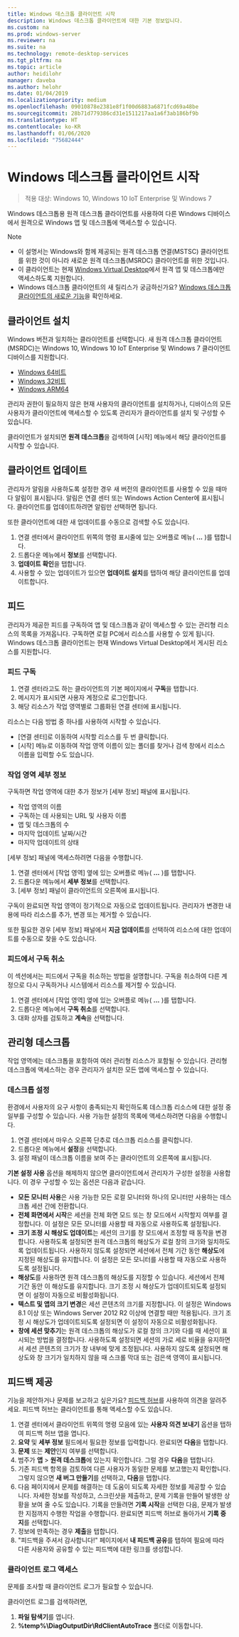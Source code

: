```yaml
---
title: Windows 데스크톱 클라이언트 시작
description: Windows 데스크톱 클라이언트에 대한 기본 정보입니다.
ms.custom: na
ms.prod: windows-server
ms.reviewer: na
ms.suite: na
ms.technology: remote-desktop-services
ms.tgt_pltfrm: na
ms.topic: article
author: heidilohr
manager: daveba
ms.author: helohr
ms.date: 01/04/2019
ms.localizationpriority: medium
ms.openlocfilehash: 09010878e2381e8f1f00d6883a6871fcd69a48be
ms.sourcegitcommit: 28b71d779386cd31e1511217aa1a6f3ab186bf9b
ms.translationtype: HT
ms.contentlocale: ko-KR
ms.lasthandoff: 01/06/2020
ms.locfileid: "75682444"
---
```

# <a name="get-started-with-the-windows-desktop-client"></a>Windows 데스크톱 클라이언트 시작

>적용 대상: Windows 10, Windows 10 IoT Enterprise 및 Windows 7

Windows 데스크톱용 원격 데스크톱 클라이언트를 사용하여 다른 Windows 디바이스에서 원격으로 Windows 앱 및 데스크톱에 액세스할 수 있습니다.

> [!NOTE]
> - 이 설명서는 Windows와 함께 제공되는 원격 데스크톱 연결(MSTSC) 클라이언트를 위한 것이 아니라 새로운 원격 데스크톱(MSRDC) 클라이언트를 위한 것입니다.
> - 이 클라이언트는 현재 [Windows Virtual Desktop](https://aka.ms/wvd)에서 원격 앱 및 데스크톱에만 액세스하도록 지원합니다.
> - Windows 데스크톱 클라이언트의 새 릴리스가 궁금하신가요? [Windows 데스크톱 클라이언트의 새로운 기능](windowsdesktop-whatsnew.md)을 확인하세요.

## <a name="install-the-client"></a>클라이언트 설치

Windows 버전과 일치하는 클라이언트를 선택합니다. 새 원격 데스크톱 클라이언트(MSRDC)는 Windows 10, Windows 10 IoT Enterprise 및 Windows 7 클라이언트 디바이스를 지원합니다.

- [Windows 64비트](https://go.microsoft.com/fwlink/?linkid=2068602)
- [Windows 32비트](https://go.microsoft.com/fwlink/?linkid=2098960)
- [Windows ARM64](https://go.microsoft.com/fwlink/?linkid=2098961)

관리자 권한이 필요하지 않은 현재 사용자의 클라이언트를 설치하거나, 디바이스의 모든 사용자가 클라이언트에 액세스할 수 있도록 관리자가 클라이언트를 설치 및 구성할 수 있습니다.

클라이언트가 설치되면 **원격 데스크톱**을 검색하여 [시작] 메뉴에서 해당 클라이언트를 시작할 수 있습니다.

## <a name="update-the-client"></a>클라이언트 업데이트

관리자가 알림을 사용하도록 설정한 경우 새 버전의 클라이언트를 사용할 수 있을 때마다 알림이 표시됩니다. 알림은 연결 센터 또는 Windows Action Center에 표시됩니다. 클라이언트를 업데이트하려면 알림만 선택하면 됩니다.

또한 클라이언트에 대한 새 업데이트를 수동으로 검색할 수도 있습니다.

1. 연결 센터에서 클라이언트 위쪽의 명령 표시줄에 있는 오버플로 메뉴( **...** )를 탭합니다.
2. 드롭다운 메뉴에서 **정보**를 선택합니다.
3. **업데이트 확인**을 탭합니다.
4. 사용할 수 있는 업데이트가 있으면 **업데이트 설치**를 탭하여 해당 클라이언트를 업데이트합니다.

## <a name="feeds"></a>피드

관리자가 제공한 피드를 구독하여 앱 및 데스크톱과 같이 액세스할 수 있는 관리형 리소스의 목록을 가져옵니다. 구독하면 로컬 PC에서 리소스를 사용할 수 있게 됩니다. Windows 데스크톱 클라이언트는 현재 Windows Virtual Desktop에서 게시된 리소스를 지원합니다.

### <a name="subscribe-to-a-feed"></a>피드 구독

1. 연결 센터라고도 하는 클라이언트의 기본 페이지에서 **구독**을 탭합니다.
2. 메시지가 표시되면 사용자 계정으로 로그인합니다.
3. 해당 리소스가 작업 영역별로 그룹화된 연결 센터에 표시됩니다.

리소스는 다음 방법 중 하나를 사용하여 시작할 수 있습니다.

- [연결 센터]로 이동하여 시작할 리소스를 두 번 클릭합니다.
- [시작] 메뉴로 이동하여 작업 영역 이름이 있는 폴더를 찾거나 검색 창에서 리소스 이름을 입력할 수도 있습니다.

### <a name="workspace-details"></a>작업 영역 세부 정보

구독하면 작업 영역에 대한 추가 정보가 [세부 정보] 패널에 표시됩니다.

- 작업 영역의 이름
- 구독하는 데 사용되는 URL 및 사용자 이름
- 앱 및 데스크톱의 수
- 마지막 업데이트 날짜/시간
- 마지막 업데이트의 상태

[세부 정보] 패널에 액세스하려면 다음을 수행합니다.

1. 연결 센터에서 [작업 영역] 옆에 있는 오버플로 메뉴( **...** )를 탭합니다.
2. 드롭다운 메뉴에서 **세부 정보**를 선택합니다.
3. [세부 정보] 패널이 클라이언트의 오른쪽에 표시됩니다.

구독이 완료되면 작업 영역이 정기적으로 자동으로 업데이트됩니다. 관리자가 변경한 내용에 따라 리소스를 추가, 변경 또는 제거할 수 있습니다.

또한 필요한 경우 [세부 정보] 패널에서 **지금 업데이트**를 선택하여 리소스에 대한 업데이트를 수동으로 찾을 수도 있습니다.

### <a name="unsubscribe-from-a-feed"></a>피드에서 구독 취소

이 섹션에서는 피드에서 구독을 취소하는 방법을 설명합니다. 구독을 취소하여 다른 계정으로 다시 구독하거나 시스템에서 리소스를 제거할 수 있습니다.

1. 연결 센터에서 [작업 영역] 옆에 있는 오버플로 메뉴( **...** )를 탭합니다.
2. 드롭다운 메뉴에서 **구독 취소**를 선택합니다.
3. 대화 상자를 검토하고 **계속**을 선택합니다.

## <a name="managed-desktops"></a>관리형 데스크톱

작업 영역에는 데스크톱을 포함하여 여러 관리형 리소스가 포함될 수 있습니다. 관리형 데스크톱에 액세스하는 경우 관리자가 설치한 모든 앱에 액세스할 수 있습니다.

### <a name="desktop-settings"></a>데스크톱 설정

환경에서 사용자의 요구 사항이 충족되는지 확인하도록 데스크톱 리소스에 대한 설정 중 일부를 구성할 수 있습니다. 사용 가능한 설정의 목록에 액세스하려면 다음을 수행합니다.

1. 연결 센터에서 마우스 오른쪽 단추로 데스크톱 리소스를 클릭합니다.
2. 드롭다운 메뉴에서 **설정**을 선택합니다.
3. 설정 패널이 데스크톱 이름을 보여 주는 클라이언트의 오른쪽에 표시됩니다.

**기본 설정 사용** 옵션을 해제하지 않으면 클라이언트에서 관리자가 구성한 설정을 사용합니다. 이 경우 구성할 수 있는 옵션은 다음과 같습니다.

- **모든 모니터 사용**은 사용 가능한 모든 로컬 모니터와 하나의 모니터만 사용하는 데스크톱 세션 간에 전환합니다.
- **전체 화면에서 시작**은 세션을 전체 화면 모드 또는 창 모드에서 시작할지 여부를 결정합니다. 이 설정은 모든 모니터를 사용할 때 자동으로 사용하도록 설정됩니다.
- **크기 조정 시 해상도 업데이트**는 세션의 크기를 창 모드에서 조정할 때 동작을 변경합니다. 사용하도록 설정되면 원격 데스크톱의 해상도가 로컬 창의 크기와 일치하도록 업데이트됩니다. 사용하지 않도록 설정되면 세션에서 전체 기간 동안 **해상도**에 지정된 해상도를 유지합니다. 이 설정은 모든 모니터를 사용할 때 자동으로 사용하도록 설정됩니다.
- **해상도**를 사용하면 원격 데스크톱의 해상도를 지정할 수 있습니다. 세션에서 전체 기간 동안 이 해상도를 유지합니다. 크기 조정 시 해상도가 업데이트되도록 설정되면 이 설정이 자동으로 비활성화됩니다.
- **텍스트 및 앱의 크기 변경**은 세션 콘텐츠의 크기를 지정합니다. 이 설정은 Windows 8.1 이상 또는 Windows Server 2012 R2 이상에 연결할 때만 적용됩니다. 크기 조정 시 해상도가 업데이트되도록 설정되면 이 설정이 자동으로 비활성화됩니다.
- **창에 세션 맞추기**는 원격 데스크톱의 해상도가 로컬 창의 크기와 다를 때 세션이 표시되는 방법을 결정합니다. 사용하도록 설정되면 세션의 가로 세로 비율을 유지하면서 세션 콘텐츠의 크기가 창 내부에 맞게 조정됩니다. 사용하지 않도록 설정되면 해상도와 창 크기가 일치하지 않을 때 스크롤 막대 또는 검은색 영역이 표시됩니다.

## <a name="provide-feedback"></a>피드백 제공

기능을 제안하거나 문제를 보고하고 싶은가요? [피드백 허브](feedback-hub://?tabid=2&contextid=883)를 사용하여 의견을 알려주세요. 피드백 허브는 클라이언트를 통해 액세스할 수도 있습니다.

1. 연결 센터에서 클라이언트 위쪽의 명령 모음에 있는  **사용자 의견 보내기** 옵션을 탭하여 피드백 허브 앱을 엽니다.
2. **요약** 및 **세부 정보** 필드에서 필요한 정보를 입력합니다. 완료되면 **다음**을 탭합니다.
3. **문제** 또는 **제안**인지 여부를 선택합니다.
4. 범주가 **앱** > **원격 데스크톱**에 있는지 확인합니다. 그럴 경우 **다음**을 탭합니다.
5. 기존 피드백 항목을 검토하여 다른 사용자가 동일한 문제를 보고했는지 확인합니다. 그렇지 않으면 **새 버그 만들기**를 선택하고, **다음**을 탭합니다.
6. 다음 페이지에서 문제를 해결하는 데 도움이 되도록 자세한 정보를 제공할 수 있습니다. 자세한 정보를 작성하고, 스크린샷을 제출하고, 문제 기록을 만들어 발생한 상황을 보여 줄 수도 있습니다. 기록을 만들려면 **기록 시작**을 선택한 다음, 문제가 발생한 지점까지 수행한 작업을 수행합니다. 완료되면 피드백 허브로 돌아가서 **기록 중지**를 선택합니다.
7. 정보에 만족하는 경우 **제출**을 탭합니다.
8. "피드백을 주셔서 감사합니다!" 페이지에서 **내 피드백 공유**를 탭하여 필요에 따라 다른 사용자와 공유할 수 있는 피드백에 대한 링크를 생성합니다.

### <a name="access-client-logs"></a>클라이언트 로그 액세스

문제를 조사할 때 클라이언트 로그가 필요할 수 있습니다.

클라이언트 로그를 검색하려면,

1. **파일 탐색기**를 엽니다.
2. **%temp%\DiagOutputDir\RdClientAutoTrace** 폴더로 이동합니다.
